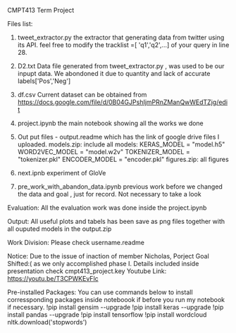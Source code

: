 
CMPT413 Term Project 

Files list:
1) tweet_extractor.py
    the extractor that generating data from twitter using its API. feel free to  modify the tracklist =[ 'q1','q2',...] of your query in line 28.
2) D2.txt
    Data file generated from tweet_extractor.py , was used to be our inpupt data.
    We abondoned it due to quantity and lack of accurate labels['Pos','Neg']
    
3) df.csv
    Current dataset can be obtained from https://docs.google.com/file/d/0B04GJPshIjmPRnZManQwWEdTZjg/edit
    
4) project.ipynb
    the main notebook showing all the works we done 
    
5) Out put files - output.readme which has the link of google drive files I uploaded.
models.zip: include all models:
    KERAS_MODEL = "model.h5"
    WORD2VEC_MODEL = "model.w2v"
    TOKENIZER_MODEL = "tokenizer.pkl"
    ENCODER_MODEL = "encoder.pkl"
figures.zip: all figures

6) next.ipnb 
    experiment of GloVe
    
7) pre_work_with_abandon_data.ipynb
    previous work before we changed the data and goal , just for record. 
    Not necessary to take a look

Evaluation:
All the evaluation work was done inside the project.ipynb


Output:
All useful plots and tabels has been save as png files together with all ouputed models in the output.zip


Work Division:
Please check username.readme

Notice:
Due to the  issue of inaction of member Nicholas, Porject Goal Shifted:(  as we only accomplished phase I.
Details included inside  presentation check cmpt413_project.key
Youtube Link:    https://youtu.be/T3CPWKEvFlc






Pre-installed Packages:
You can use commands below to install corressponding  packages inside noteboook
if before you run my notebook if necessary.
!pip install gensim --upgrade
!pip install keras --upgrade
!pip install pandas --upgrade
!pip install tensorflow
!pip install wordcloud
nltk.download('stopwords')



